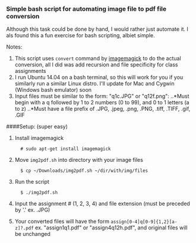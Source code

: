 ### Simple bash script for automating image file to pdf file conversion

Although this task could be done by hand, I would rather just automate it. I als found this a fun exercise for bash scripting, albiet simple. 

Notes: 

1. This script uses `convert` command by [imagemagick](http://www.imagemagick.org/script/index.php "ImageMagick") to do the actual conversion, all I did was add recursion and file specificity for class assignments
2. I run Ubuntu 14.04 on a bash terminal, so this will work for you if you similarly run a similar Linux distro. I'll update for Mac and Cygwin (Windows bash emulator) soon
3. Input files must be similar to the form: "q1c.JPG" or "q12f.png":
  ..*Must begin with a q followed by 1 to 2 numbers (0 to 99), and 0 to 1 letters (a to z)
  ..*Must have a file prefix of .JPG, .jpeg, .png, .PNG, .tiff, .TIFF, .gif, .GIF

####Setup: (super easy)

1. Install imagemagick

         # sudo apt-get install imagemagick

2. Move `img2pdf.sh` into directory with your image files

         $ cp ~/Downloads/img2pdf.sh ~/dir/with/img/files

3. Run the script

         $ ./img2pdf.sh

4. Input the assignment # (1, 2, 3, 4) and file extension (must be preceded by '.' ex. .JPG)
5. Your converted files will have the form `assign[0-4]q[0-9]{1,2}[a-z]?.pdf` ex. "assign1q1.pdf" or "assign4q12h.pdf", and original files will be unchanged


